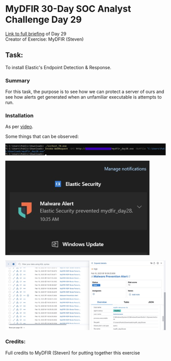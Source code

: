 # MyDFIR 30-Day SOC Analyst Challenge Day 29
[Link to full briefing](https://www.youtube.com/watch?v=Ec-Ab8TbJKs) of Day 29 </br>
Creator of Exercise: MyDFIR (Steven)

## Task:
To install Elastic's Endpoint Detection & Response. 

### Summary
For this task, the purpose is to see how we can protect a server of ours and see how alerts get generated when an unfamiliar executable is attempts to run.

### Installation
As per [video](https://www.youtube.com/watch?v=Ec-Ab8TbJKs). 

Some things that can be observed:

![image](attempt%20to%20try%20again%20with%20executable.jpg)

![image](Alert%20from%20Elastic%20Security.jpg)

![image](Malware_prevention%20alert%20.jpg)


### Credits:
Full credits to MyDFIR (Steven) for putting together this exercise















